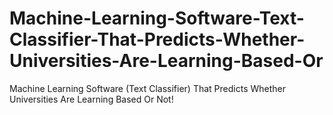 # Machine-Learning-Software-Text-Classifier-That-Predicts-Whether-Universities-Are-Learning-Based-Or
Machine Learning Software (Text Classifier) That Predicts Whether Universities Are Learning Based Or Not!
